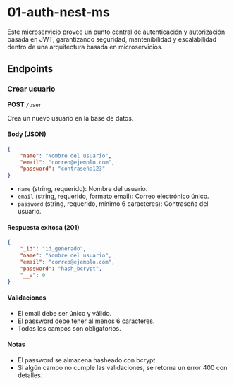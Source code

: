 # 01-auth-nest-ms
Este microservicio provee un punto central de autenticación y autorización basada en JWT, garantizando seguridad, mantenibilidad y escalabilidad dentro de una arquitectura basada en microservicios.

## Endpoints

### Crear usuario

**POST** `/user`

Crea un nuevo usuario en la base de datos.

#### Body (JSON)
```json
{
	"name": "Nombre del usuario",
	"email": "correo@ejemplo.com",
	"password": "contraseña123"
}
```

- `name` (string, requerido): Nombre del usuario.
- `email` (string, requerido, formato email): Correo electrónico único.
- `password` (string, requerido, mínimo 6 caracteres): Contraseña del usuario.

#### Respuesta exitosa (201)
```json
{
	"_id": "id_generado",
	"name": "Nombre del usuario",
	"email": "correo@ejemplo.com",
	"password": "hash_bcrypt",
	"__v": 0
}
```

#### Validaciones
- El email debe ser único y válido.
- El password debe tener al menos 6 caracteres.
- Todos los campos son obligatorios.

#### Notas
- El password se almacena hasheado con bcrypt.
- Si algún campo no cumple las validaciones, se retorna un error 400 con detalles.